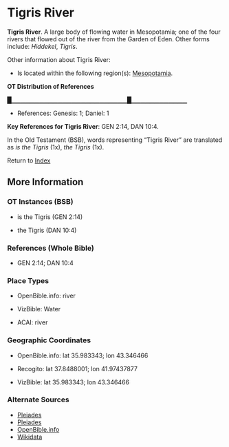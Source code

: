 # Tigris River
**Tigris River**. 
A large body of flowing water in Mesopotamia; one of the four rivers that flowed out of the river from the Garden of Eden. 
Other forms include: 
*Hiddekel*, *Tigris*. 




Other information about Tigris River:


* Is located within the following region(s): 
[Mesopotamia](Mesopotamia.md). 


**OT Distribution of References**

█▁▁▁▁▁▁▁▁▁▁▁▁▁▁▁▁▁▁▁▁▁▁▁▁▁█▁▁▁▁▁▁▁▁▁▁▁▁
* References: Genesis: 1; Daniel: 1



**Key References for Tigris River**: 
GEN 2:14, DAN 10:4. 


In the Old Testament (BSB), words representing “Tigris River” are translated as 
*is the Tigris* (1x), *the Tigris* (1x). 




Return to [Index](00-Index.md)

## More Information

### OT Instances (BSB)

* is the Tigris (GEN 2:14)

* the Tigris (DAN 10:4)



### References (Whole Bible)

* GEN 2:14; DAN 10:4


### Place Types

* OpenBible.info: river

* VizBible: Water

* ACAI: river



### Geographic Coordinates

* OpenBible.info: lat 35.983343; lon 43.346466

* Recogito: lat 37.8488001; lon 41.97437877

* VizBible: lat 35.983343; lon 43.346466



### Alternate Sources

* [Pleiades](https://pleiades.stoa.org/places/912964)
* [Pleiades](http://pleiades.stoa.org/places/874545)
* [OpenBible.info](https://www.openbible.info/geo/ancient/a38ebfd)
* [Wikidata](http://www.wikidata.org/entity/Q35591)



